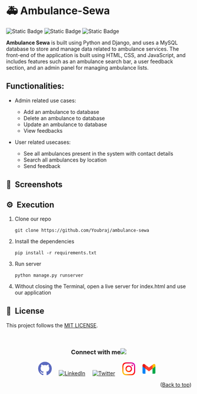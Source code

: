 # 🚑 Ambulance-Sewa
![Static Badge](https://img.shields.io/badge/Language-Python-green) ![Static Badge](https://img.shields.io/badge/Framework-Django-brightgreen) ![Static Badge](https://img.shields.io/badge/DB-MySQL-green)

**Ambulance Sewa** is built using Python and Django, and uses a MySQL database to store and manage data related to ambulance services. The front-end of the application is built using HTML, CSS, and JavaScript, and includes features such as an ambulance search bar, a user feedback section, and an admin panel for managing ambulance lists.

## Functionalities:
* Admin related use cases:
  * Add an ambulance to database
  * Delete an ambulance to database
  * Update an ambulance to database
  * View feedbacks

* User related usecases:
  * See all ambulances present in the system with contact details
  * Search all ambulances by location
  * Send feedback

<h2 align="left">👀  &nbsp;Screenshots</h2>

<h2 align="left">⚙️  &nbsp;Execution</h2>

1. Clone our repo
   ```
   git clone https://github.com/Youbraj/ambulance-sewa
   ```
2. Install the dependencies
   ```
   pip install -r requirements.txt
   ```
3. Run server
   ```
   python manage.py runserver
   ```
4. Without closing the Terminal, open a live server for index.html and use our application


<h2 align="left">🪪  &nbsp;License</h2>

This project follows the [MIT LICENSE](https://choosealicense.com/licenses/mit/).

 
<br />

<div align="center">
<h3> Connect with me<a href="https://gifyu.com/image/Zy2f"><img src="https://github.com/milaan9/milaan9/blob/main/Handshake.gif" width="50px"></a>
</h3> 
<p align="center">
    <a href="https://github.com/Youbraj/" target="_blank" rel="noreferrer"><img alt="Github" width="37px" src="https://github.com/himanshu-03/himanshu-03/raw/main/assets/socials/github.png"></a> &nbsp&nbsp&nbsp
    <a href="https://www.linkedin.com/in/youbraj-kafle-b15a53199/" target="_blank"><img alt="LinkedIn" width="35px" src="https://cdn.iconscout.com/icon/free/png-512/free-linkedin-189-721962.png?f=webp&w=256"></a> &nbsp&nbsp&nbsp
    <a href="https://twitter.com/KafleYoubraj" target="_blank"><img alt="Twitter" width="35px" src="https://freelogopng.com/images/all_img/1690643777twitter-x%20logo-png-white.png"></a> &nbsp&nbsp&nbsp
    <a href="https://www.instagram.com/youbraj.kafle" target="_blank"><img alt="Instagram" width="35px" src="https://github.com/himanshu-03/himanshu-03/raw/main/assets/socials/instagram.png"></a> &nbsp&nbsp&nbsp
    <a href="mailto:youbrajk9@gmail.com" target="_blank"><img alt="Gmail" width="35px" src="https://github.com/himanshu-03/himanshu-03/raw/main/assets/socials/gmail.png"></a>&nbsp&nbsp&nbsp
<p align="right">(<a href="#top">Back to top</a>)</p>
</p> 
